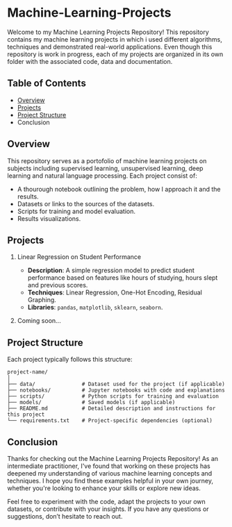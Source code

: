 # Machine-Learning-Projects
Welcome to my Machine Learning Projects Repository! This repository contains my machine learning projects in which i used different algorithms, techniques and demonstrated real-world applications. Even though this repository is work in progress, each of my projects are organized in its own folder with the associated code, data and documentation.
## Table of Contents
  - [Overview](url)
  - [Projects](url)
  - [Project Structure](url)
  - Conclusion
## Overview
This repository serves as a portofolio of machine learning projects on subjects including supervised learning, unsupervised learning, deep learning and natural language processing. Each project consist of:
  - A thourough notebook outlining the problem, how I approach it and the results.
  - Datasets or links to the sources of the datasets.
  - Scripts for training and model evaluation.
  - Results visualizations.
## Projects
1.  Linear Regression on Student Performance

     - **Description**: A simple regression model to predict student performance based on features like hours of studying, hours slept and previous scores.
     - **Techniques**: Linear Regression, One-Hot Encoding, Residual Graphing.
     - **Libraries**: `pandas`, `matplotlib`, `sklearn`, `seaborn`.
       
2. Coming soon...
## Project Structure
Each project typically follows this structure:

  ```
  project-name/
  │
  ├── data/               # Dataset used for the project (if applicable)
  ├── notebooks/          # Jupyter notebooks with code and explanations
  ├── scripts/            # Python scripts for training and evaluation
  ├── models/             # Saved models (if applicable)
  ├── README.md           # Detailed description and instructions for this project
  └── requirements.txt    # Project-specific dependencies (optional)
  ```
## Conclusion
Thanks for checking out the Machine Learning Projects Repository! As an intermediate practitioner, I've found that working on these projects has deepened my understanding of various machine learning concepts and techniques. I hope you find these examples helpful in your own journey, whether you're looking to enhance your skills or explore new ideas.

Feel free to experiment with the code, adapt the projects to your own datasets, or contribute with your insights. If you have any questions or suggestions, don’t hesitate to reach out.


